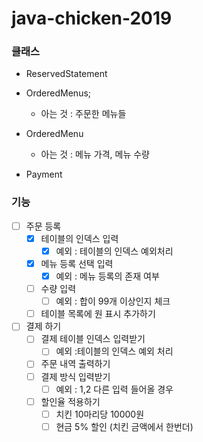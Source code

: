 # java-chicken-2019



### 클래스

- ReservedStatement

- OrderedMenus;
  - 아는 것 : 주문한 메뉴들
- OrderedMenu
  - 아는 것 : 메뉴 가격, 메뉴 수량
- Payment

### 기능

- [ ] 주문 등록
  - [x] 테이블의 인덱스 입력
    - [x] 예외 : 테이블의 인덱스 예외처리
  - [x] 메뉴 등록 선택 입력
    - [x] 예외 : 메뉴 등록의 존재 여부
  - [ ] 수량 입력 
    - [ ] 예외 : 합이 99개 이상인지 체크
  - [ ] 테이블 목록에 원 표시 추가하기
- [ ] 결제 하기
  - [ ] 결제  테이블 인덱스 입력받기 
    - [ ] 예외 :테이블의 인덱스 예외 처리
  - [ ] 주문 내역 출력하기
  - [ ] 결제 방식 입력받기
    - [ ] 예외 : 1,2 다른 입력 들어올 경우
  - [ ] 할인율 적용하기
    - [ ] 치킨 10마리당 10000원
    - [ ] 현금 5% 할인 (치킨 금액에서 한번더)